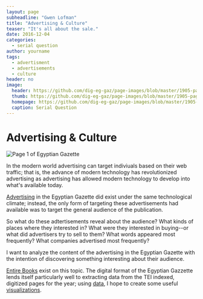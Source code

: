 ```yaml
---
layout: page
subheadline: "Gwen Lofman"
title: "Advertising & Culture"
teaser: "It's all about the sale."
date: 2016-12-04
categories:
  - serial question
author: yourname
tags:
  - advertisment
  - advertisements
  - culture
header: no
image:
  header: https://github.com/dig-eg-gaz/page-images/blob/master/1905-page-images-4/1905-10-05-p1.png?raw=true
  thumb: https://github.com/dig-eg-gaz/page-images/blob/master/1905-page-images-4/1905-10-05-p1.png?raw=true
  homepage: https://github.com/dig-eg-gaz/page-images/blob/master/1905-page-images-4/1905-10-05-p1.png?raw=true
  caption: Serial Question
---
```


# Advertising & Culture

![Page 1 of Egyptian Gazette](https://github.com/dig-eg-gaz/page-images/blob/master/1905-page-images-4/1905-10-05-p1.png?raw=true)

In the modern world advertising can target indiviuals based on their web traffic; that is, the advance of modern technology has revolutionized advertising as advertising has allowed modern technology to develop into what's available today.

[Advertising](https://github.com/dig-eg-gaz/advertisements/tree/master/ad-images) in the Egyptian Gazette did exist under the same technological climate; instead, the only form of targeting these advertisements had available was to target the general audience of the publication.

So what do these adtertisements reveal about the audience?  What kinds of places where they interested in?  What were they interested in buying--or what did advertisers try to sell to them?  What words appeared most frequently?  What companies advertised most frequently?

I want to analyze the content of the advertising in the Egyptian Gazette with the intention of discovering something interesting about their audience.

[Entire Books](https://books.google.com/books?hl=en&lr=&id=q8tUSCDORzwC&oi=fnd&pg=PA47&dq=advertising+and+culture&ots=B_X0Pax0q2&sig=vBolxbkOS8wKUkoDVSneDxl63Gg#v=onepage&q=advertising%20and%20culture&f=false) exist on this topic.  The digital format of the Egyptian Gazzette lends itself particularly well to extracting data from the TEI indexed, digitized pages for the year; using [data](https://d3js.org/), I hope to create some useful [visualizations](http://bl.ocks.org/mbostock/1044242).
